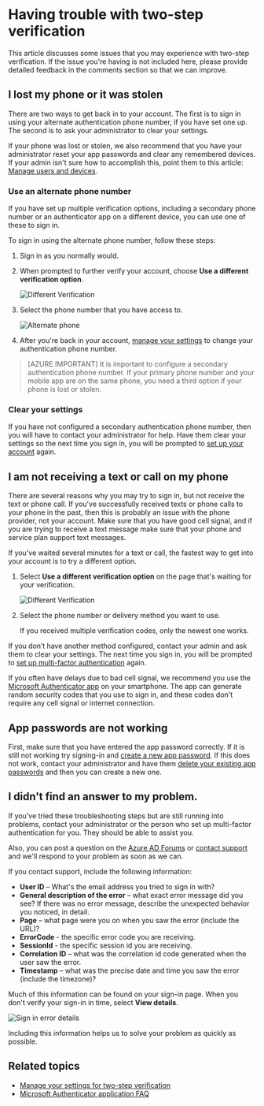 <properties
    pageTitle="Troubleshoot two-step verification | Microsoft Azure"
    description="This document will provide users information on what to do if they run into an issue with Azure Multi-Factor Authentication."
    services="multi-factor-authentication"
    keywords = "multifactor authentication client, authentication problem, correlation ID"
    documentationCenter=""
    authors="kgremban"
    manager="femila"
    editor="yossib"/>

<tags
    ms.service="multi-factor-authentication"
    ms.workload="identity"
    ms.tgt_pltfrm="na"
    ms.devlang="na"
    ms.topic="article"
    ms.date="10/10/2016"
    ms.author="kgremban"/>

# <a name="having-trouble-with-two-step-verification"></a>Having trouble with two-step verification

This article discusses some issues that you may experience with two-step verification. If the issue you're having is not included here, please provide detailed feedback in the comments section so that we can improve.

## <a name="i-lost-my-phone-or-it-was-stolen"></a>I lost my phone or it was stolen

There are two ways to get back in to your account. The first is to sign in using your alternate authentication phone number, if you have set one up. The second is to ask your administrator to clear your settings.

If your phone was lost or stolen, we also recommend that you have your administrator reset your app passwords and clear any remembered devices. If your admin isn't sure how to accomplish this, point them to this article: [Manage users and devices](multi-factor-authentication-manage-users-and-devices.md#delete-users-existing-app-passwords).


### <a name="use-an-alternate-phone-number"></a>Use an alternate phone number

If you have set up multiple verification options, including a secondary phone number or an authenticator app on a different device, you can use one of these to sign in.

To sign in using the alternate phone number, follow these steps:

1. Sign in as you normally would.
2. When prompted to further verify your account, choose **Use a different verification option**.

    ![Different Verification](./media/multi-factor-authentication-end-user-manage/differentverification.png)

3. Select the phone number that you have access to.

    ![Alternate phone](./media/multi-factor-authentication-end-user-manage/altphone2.png)

4. After you're back in your account, [manage your settings](multi-factor-authentication-end-user-manage-settings.md) to change your authentication phone number.

>[AZURE.IMPORTANT]
>It is important to configure a secondary authentication phone number. If your primary phone number and your mobile app are on the same phone, you need a third option if your phone is lost or stolen.

### <a name="clear-your-settings"></a>Clear your settings

If you have not configured a secondary authentication phone number, then you will have to contact your administrator for help. Have them clear your settings so the next time you sign in, you will be prompted to [set up your account](multi-factor-authentication-end-user-first-time.md) again.


## <a name="i-am-not-receiving-a-text-or-call-on-my-phone"></a>I am not receiving a text or call on my phone

There are several reasons why you may try to sign in, but not receive the text or phone call. If you've successfully received texts or phone calls to your phone in the past, then this is probably an issue with the phone provider, not your account. Make sure that you have good cell signal, and if you are trying to receive a text message make sure that your phone and service plan support text messages.

If you've waited several minutes for a text or call, the fastest way to get into your account is to try a different option.

1. Select **Use a different verification option** on the page that's waiting for your verification.

    ![Different Verification](./media/multi-factor-authentication-end-user-troubleshoot/diff_option.png)

2. Select the phone number or delivery method you want to use.

    If you received multiple verification codes, only the newest one works.

If you don’t have another method configured, contact your admin and ask them to clear your settings. The next time you sign in, you will be prompted to [set up multi-factor authentication](multi-factor-authentication-end-user-first-time.md) again.


If you often have delays due to bad cell signal, we recommend you use the [Microsoft Authenticator app](multi-factor-authentication-microsoft-authenticator.md) on your smartphone. The app can generate random security codes that you use to sign in, and these codes don't require any cell signal or internet connection.


## <a name="app-passwords-are-not-working"></a>App passwords are not working

First, make sure that you have entered the app password correctly.  If it is still not working try signing-in and [create a new app password](multi-factor-authentication-end-user-app-passwords.md).  If this does not work, contact your administrator and have them [delete your existing app passwords](multi-factor-authentication-manage-users-and-devices.md#delete-users-existing-app-passwords) and then you can create a new one.

## <a name="i-didnt-find-an-answer-to-my-problem"></a>I didn't find an answer to my problem.

If you've tried these troubleshooting steps but are still running into problems, contact your administrator or the person who set up multi-factor authentication for you. They should be able to assist you.

Also, you can post a question on the [Azure AD Forums](https://social.msdn.microsoft.com/forums/azure/home?forum=WindowsAzureAD) or [contact support](https://support.microsoft.com/contactus) and we'll respond to your problem as soon as we can.

If you contact support, include the following information:

- **User ID** – What's the email address you tried to sign in with?
- **General description of the error** – what exact error message did you see?  If there was no error message, describe the unexpected behavior you noticed, in detail.
- **Page** – what page were you on when you saw the error (include the URL)?
- **ErrorCode** - the specific error code you are receiving.
- **SessionId** - the specific session id you are receiving.
- **Correlation ID** – what was the correlation id code generated when the user saw the error.
- **Timestamp** – what was the precise date and time you saw the error (include the timezone)?

Much of this information can be found on your sign-in page. When you don't verify your sign-in in time, select **View details**.

![Sign in error details](./media/multi-factor-authentication-end-user-troubleshoot/view_details.png)

Including this information helps us to solve your problem as quickly as possible.

## <a name="related-topics"></a>Related topics
- [Manage your settings for two-step verification](multi-factor-authentication-end-user-manage-settings.md)  
- [Microsoft Authenticator application FAQ](multi-factor-authentication-app-faq.md)
